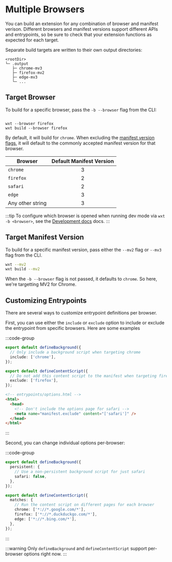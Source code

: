 # Multiple Browsers

You can build an extension for any combination of browser and manifest verison. Different browsers and manifest versions support different APIs and entrypoints, so be sure to check that your extension functions as expected for each target.

Separate build targets are written to their own output directories:

```
<rootDir>
└─ .output
   ├─ chrome-mv3
   ├─ firefox-mv2
   ├─ edge-mv3
   └─ ...
```

## Target Browser

To build for a specific browser, pass the `-b --browser` flag from the CLI:

```

wxt --browser firefox
wxt build --browser firefox

```

By default, it will build for `chrome`. When excluding the [manifest version flags](#target-manifest-version), it will default to the commonly accepted manifest version for that browser.

| Browser          | Default Manifest Version |
| ---------------- | :----------------------: |
| `chrome`         |            3             |
| `firefox`        |            2             |
| `safari`         |            2             |
| `edge`           |            3             |
| Any other string |            3             |

:::tip
To configure which browser is opened when running dev mode via `wxt -b <browser>`, see the [Development docs](/guide/development#configure-browser-startup) docs.
:::

## Target Manifest Version

To build for a specific manifest version, pass either the `--mv2` flag or `--mv3` flag from the CLI.

```sh
wxt --mv2
wxt build --mv2
```

When the `-b --browser` flag is not passed, it defaults to `chrome`. So here, we're targetting MV2 for Chrome.

## Customizing Entrypoints

There are several ways to customize entrypoint definitions per browser.

First, you can use either the `include` or `exclude` option to include or exclude the entrypoint from specific browsers. Here are some examples

:::code-group

```ts [Background]
export default defineBackground({
  // Only include a background script when targeting chrome
  include: ['chrome'],
});
```

```ts [Content Script]
export default defineContentScript({
  // Do not add this content script to the manifest when targeting firefox
  exclude: ['firefox'],
});
```

```html [HTML page]
<!-- entrypoints/options.html -->
<html>
  <head>
    <!-- Don't include the options page for safari -->
    <meta name="manifest.exclude" content="['safari']" />
  </head>
</html>
```

:::

Second, you can change individual options per-browser:

:::code-group

```ts [Background]
export default defineBackground({
  persistent: {
    // Use a non-persistent background script for just safari
    safari: false,
  },
});
```

```ts [Content Script]
export default defineContentScript({
  matches: {
    // Run the content script on different pages for each browser
    chrome: ['*://*.google.com/*'],
    firefox: ['*://*.duckduckgo.com/*'],
    edge: ['*://*.bing.com/*'],
  },
});
```

:::

:::warning
Only `defineBackground` and `defineContentScript` support per-browser options right now.
:::

